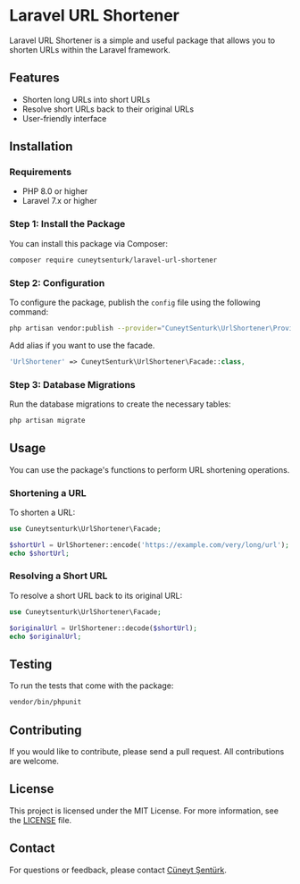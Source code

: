 # Laravel URL Shortener

Laravel URL Shortener is a simple and useful package that allows you to shorten URLs within the Laravel framework.

## Features

- Shorten long URLs into short URLs
- Resolve short URLs back to their original URLs
- User-friendly interface

## Installation

### Requirements

- PHP 8.0 or higher
- Laravel 7.x or higher

### Step 1: Install the Package

You can install this package via Composer:

```bash
composer require cuneytsenturk/laravel-url-shortener
```

### Step 2: Configuration

To configure the package, publish the `config` file using the following command:

```bash
php artisan vendor:publish --provider="CuneytSenturk\UrlShortener\Provider"
```

Add alias if you want to use the facade.

```php
'UrlShortener' => CuneytSenturk\UrlShortener\Facade::class,
```

### Step 3: Database Migrations

Run the database migrations to create the necessary tables:

```bash
php artisan migrate
```

## Usage

You can use the package's functions to perform URL shortening operations.

### Shortening a URL

To shorten a URL:

```php
use Cuneytsenturk\UrlShortener\Facade;

$shortUrl = UrlShortener::encode('https://example.com/very/long/url');
echo $shortUrl;
```

### Resolving a Short URL

To resolve a short URL back to its original URL:

```php
use Cuneytsenturk\UrlShortener\Facade;

$originalUrl = UrlShortener::decode($shortUrl);
echo $originalUrl;
```

## Testing

To run the tests that come with the package:

```bash
vendor/bin/phpunit
```

## Contributing

If you would like to contribute, please send a pull request. All contributions are welcome.

## License

This project is licensed under the MIT License. For more information, see the [LICENSE](LICENSE) file.

## Contact

For questions or feedback, please contact [Cüneyt Şentürk](https://github.com/cuneytsenturk).
